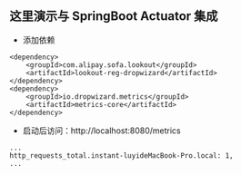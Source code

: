 ## 这里演示与 SpringBoot Actuator 集成

- 添加依赖

```
<dependency>
    <groupId>com.alipay.sofa.lookout</groupId>
    <artifactId>lookout-reg-dropwizard</artifactId>
</dependency>
<dependency>
    <groupId>io.dropwizard.metrics</groupId>
    <artifactId>metrics-core</artifactId>
</dependency>
```

- 启动后访问：http://localhost:8080/metrics

```
...
http_requests_total.instant-luyideMacBook-Pro.local: 1,
...
```
